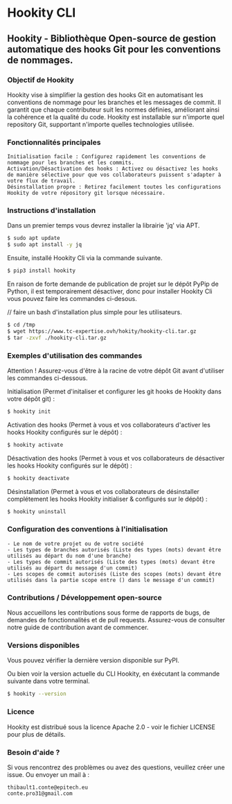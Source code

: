 # Hookity CLI
## Hookity - Bibliothèque Open-source de gestion automatique des hooks Git pour les conventions de nommages.

### Objectif de Hookity

Hookity vise à simplifier la gestion des hooks Git en automatisant les conventions de nommage pour les branches et les messages de commit. Il garantit que chaque contributeur suit les normes définies, améliorant ainsi la cohérence et la qualité du code.
Hookity est installable sur n'importe quel repository Git, supportant n'importe quelles technologies utilisée.

### Fonctionnalités principales

    Initialisation facile : Configurez rapidement les conventions de nommage pour les branches et les commits.
    Activation/Désactivation des hooks : Activez ou désactivez les hooks de manière sélective pour que vos collaborateurs puissent s'adapter à votre flux de travail.
    Désinstallation propre : Retirez facilement toutes les configurations Hookity de votre répository git lorsque nécessaire.

### Instructions d'installation

Dans un premier temps vous devrez installer la librairie 'jq' via APT.

```bash
$ sudo apt update
$ sudo apt install -y jq
```

Ensuite, installé Hookity Cli via la commande suivante.

```bash
$ pip3 install hookity
```

En raison de forte demande de publication de projet sur le dépôt PyPip de Python, il est temporairement désactiver, donc pour installer Hookity Cli vous pouvez faire les commandes ci-desous.

// faire un bash d'installation plus simple pour les utilisateurs.

```bash
$ cd /tmp
$ wget https://www.tc-expertise.ovh/hokity/hookity-cli.tar.gz
$ tar -zxvf ./hookity-cli.tar.gz
```

### Exemples d'utilisation des commandes

Attention ! Assurez-vous d'être à la racine de votre dépôt Git avant d'utiliser les commandes ci-dessous.

Initialisation (Permet d'initaliser et configurer les git hooks de Hookity dans votre dépôt git) : 

```bash
$ hookity init
```
Activation des hooks (Permet à vous et vos collaborateurs d'activer les hooks Hookity configurés sur le dépôt) :

```bash
$ hookity activate
```
Désactivation des hooks (Permet à vous et vos collaborateurs de désactiver les hooks Hookity configurés sur le dépôt) :

```bash
$ hookity deactivate
```
Désinstallation (Permet à vous et vos collaborateurs de désinstaller complétement les hooks Hookity initialiser & configurés sur le dépôt) : 

```bash
$ hookity uninstall
```

### Configuration des conventions à l'initialisation

```
- Le nom de votre projet ou de votre société
- Les types de branches autorisés (Liste des types (mots) devant être utilisés au départ du nom d'une branche)
- Les types de commit autorisés (Liste des types (mots) devant être utilisés au départ du message d'un commit)
- Les scopes de commit autorisés (Liste des scopes (mots) devant être utilisés dans la partie scope entre () dans le message d'un commit)
```
### Contributions / Développement open-source

Nous accueillons les contributions sous forme de rapports de bugs, de demandes de fonctionnalités et de pull requests. Assurez-vous de consulter notre guide de contribution avant de commencer.

### Versions disponibles

Vous pouvez vérifier la dernière version disponible sur PyPI.

Ou bien voir la version actuelle du CLI Hookity, en éxécutant la commande suivante dans votre terminal.

```bash
$ hookity --version
```

### Licence

Hookity est distribué sous la licence Apache 2.0 - voir le fichier LICENSE pour plus de détails.

### Besoin d'aide ?

Si vous rencontrez des problèmes ou avez des questions, veuillez créer une issue.
Ou envoyer un mail à :

```
thibault1.conte@epitech.eu
conte.pro31@gmail.com
``` 